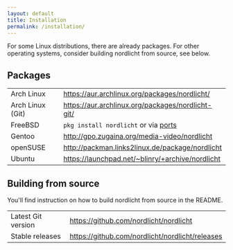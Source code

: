 ```yaml
---
layout: default
title: Installation
permalink: /installation/
---
```


For some Linux distributions, there are already packages. For other operating systems, consider building nordlicht from source, see below.

## Packages


|     |     |
| --- | --- |
| Arch Linux | <https://aur.archlinux.org/packages/nordlicht/> |
| Arch Linux (Git) | <https://aur.archlinux.org/packages/nordlicht-git/> |
| FreeBSD | `pkg install nordlicht` or via [ports](https://freshports.org/multimedia/nordlicht/) |
| Gentoo | <http://gpo.zugaina.org/media-video/nordlicht> |
| openSUSE | <http://packman.links2linux.de/package/nordlicht> |
| Ubuntu | <https://launchpad.net/~blinry/+archive/nordlicht> |

## Building from source

You'll find instruction on how to build nordlicht from source in the README.

|     |     |
| --- | --- |
| Latest Git version | <https://github.com/nordlicht/nordlicht> |
| Stable releases | <https://github.com/nordlicht/nordlicht/releases> |
